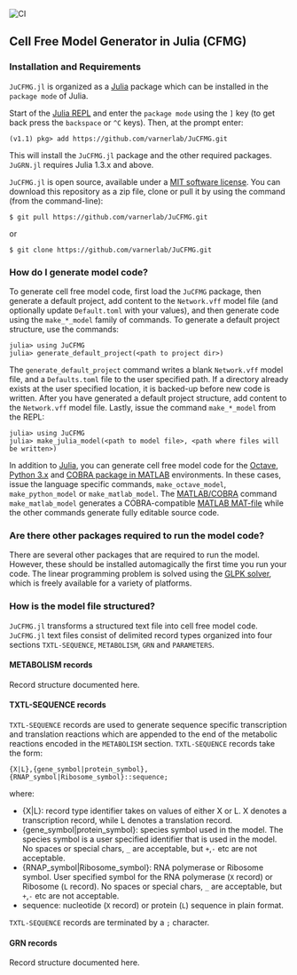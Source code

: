 ![CI](https://github.com/varnerlab/CFMG/workflows/CI/badge.svg)

## Cell Free Model Generator in Julia (CFMG)

### Installation and Requirements
``JuCFMG.jl`` is organized as a [Julia](http://julialang.org) package which 
can be installed in the ``package mode`` of Julia.

Start of the [Julia REPL](https://docs.julialang.org/en/v1/stdlib/REPL/index.html) and enter the ``package mode`` using the ``]`` key (to get back press the ``backspace`` or ``^C`` keys). Then, at the prompt enter:

    (v1.1) pkg> add https://github.com/varnerlab/JuCFMG.git

This will install the ``JuCFMG.jl`` package and the other required packages.
``JuGRN.jl`` requires Julia 1.3.x and above.

``JuCFMG.jl`` is open source, available under a [MIT software license](https://github.com/varnerlab/JuCFMG/blob/master/LICENSE).
You can download this repository as a zip file, clone or pull it by using the command (from the command-line):

	$ git pull https://github.com/varnerlab/JuCFMG.git

or

	$ git clone https://github.com/varnerlab/JuCFMG.git

### How do I generate model code?
To generate cell free model code, first load the ``JuCFMG`` package, then generate a default project, add content to the ``Network.vff`` model file (and optionally update ``Default.toml`` with your values), and then generate code using the ``make_*_model`` family of commands. 
To generate a default project structure, use the commands:

    julia> using JuCFMG
    julia> generate_default_project(<path to project dir>)

The ``generate_default_project`` command writes a blank  ``Network.vff`` model file, and a ``Defaults.toml`` file to the user specified path. 
If a directory already exists at the user specified location, it is backed-up before new code is written. After you have generated a default project structure, 
add content to the ``Network.vff`` model file. Lastly, issue the command ``make_*_model`` from the REPL:

    julia> using JuCFMG
    julia> make_julia_model(<path to model file>, <path where files will be written>)

In addition to [Julia](http://julialang.org), you can generate cell free model code for the [Octave](https://www.gnu.org/software/octave/), [Python 3.x](https://www.python.org) and [COBRA package in MATLAB](https://opencobra.github.io/cobratoolbox/stable/) environments. In these cases, issue the language specific commands, ``make_octave_model``, ``make_python_model`` or ``make_matlab_model``. The [MATLAB/COBRA](https://opencobra.github.io/cobratoolbox/stable/) command ``make_matlab_model`` generates a COBRA-compatible [MATLAB MAT-file](https://www.mathworks.com/help/matlab/import_export/mat-file-versions.html) while the other commands generate fully editable source code. 

### Are there other packages required to run the model code?
There are several other packages that are required to run the model. However, these should be installed automagically the first time you run your code. 
The linear programming problem is solved using the [GLPK solver](https://en.wikipedia.org/wiki/GNU_Linear_Programming_Kit), which is freely available for a 
variety of platforms. 


### How is the model file structured?
``JuCFMG.jl`` transforms a structured text file into cell free model code. ``JuCFMG.jl`` text files consist of delimited record types organized into 
four sections ``TXTL-SEQUENCE``, ``METABOLISM``, ``GRN`` and ``PARAMETERS``.

#### METABOLISM records
Record structure documented here.

#### TXTL-SEQUENCE records
``TXTL-SEQUENCE`` records are used to generate sequence specific transcription and translation reactions which are appended to the end of the metabolic reactions 
encoded in the ``METABOLISM`` section. ``TXTL-SEQUENCE`` records take the form:

    {X|L},{gene_symbol|protein_symbol},{RNAP_symbol|Ribosome_symbol}::sequence;

where:

* {X|L}: record type identifier takes on values of either X or L. X denotes a transcription record, while L denotes a translation record. 
* {gene_symbol|protein_symbol}: species symbol used in the model. The species symbol is a user specified identifier that is used in the model. No spaces or special chars, ``_`` are acceptable, but ``+``,``-`` etc are not acceptable. 
* {RNAP_symbol|Ribosome_symbol}: RNA polymerase or Ribosome symbol. User specified symbol for the RNA polymerase (``X`` record) or Ribosome (``L`` record).  No spaces or special chars, ``_`` are acceptable, but ``+``,``-`` etc are not acceptable. 
* sequence: nucleotide (``X`` record) or protein (``L``) sequence in plain format. 

``TXTL-SEQUENCE`` records are terminated by a ``;`` character.

#### GRN records
Record structure documented here.
